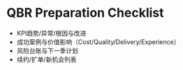 # QBR Preparation Checklist

- KPI趋势/异常/根因与改进
- 成功案例与价值影响（Cost/Quality/Delivery/Experience）
- 风险台账与下一季计划
- 续约/扩单/新机会列表
